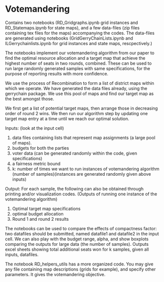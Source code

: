 # Votemandering
Contains two notebooks (RD_Gridgraphs.ipynb grid instances and RD_Statemaps.ipynb for state maps), and a few data-files (zip files containing tex files for the maps) accompanying the codes. The data-files are generated using notebooks (GridGerryChainLists.ipynb and ILGerrychainlists.ipynb for grid instances and state maps, rescpectively.)

The notebooks implement our votemandering algorithm from our paper to find the optimal resource allocation and a target map that achieve the highest number of seats in two rounds, combined. These can be used to run large randomly generated samples with same specifications, for the purpose of reporting results with more confidence.

We use the process of Recombination to form a list of district maps within which we operate. We have generated the data files already, using the gerrychain package. We use this pool of maps and find our target map as the best amongst those.

We first get a list of potential target maps, then arrange those in decreasing order of round 2 wins. We then run our algorithm step by updating one target map entry at a time until we reach our optimal solution.

Inputs: (look at the input cell)

1. data files containing lists that represent map assignments (a large pool of maps).
2. budgets for both the parties
3. voter data (can be generated randomly within the code, given specifications)
4. a fairness metric bound
5. k: number of times we want to run instances of votemandering algorithm (number of samples)(instances are generated randomly given above inputs)


Output: For each sample, the following can also be obtained through printing and/or visualization codes. (Outputs of running one instance of the votemandering algorithm)

1. Optimal target map specifications
2. optimal budget allocation
3. Round 1 and round 2 results

The notebooks can be used to compare the effects of compactness factor: two datafiles should be submitted, named datafile1 and datafile2 in the input cell. We can also play with the budget range, alpha, and show boxplots comparing the outputs for large data (the number of samples). Outputs excel sheets showing total additional seats won for k samples, given all inputs, datafiles.


The notebook RD_helpers_utils has a more organized code. You may give any file containing map descriptions (grids for example), and specify other parameters. It gives the votemandering objective.
